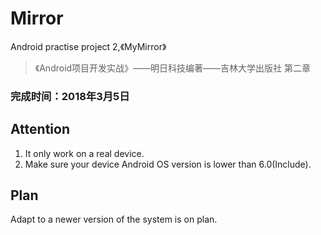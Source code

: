# Mirror
Android practise project 2,《MyMirror》

> 《Android项目开发实战》——明日科技编著——吉林大学出版社 第二章

### 完成时间：2018年3月5日

## Attention
1. It only work on a real device.
2. Make sure your device Android OS version is lower than 6.0(Include).

## Plan

Adapt to a newer version of the system is on plan.
